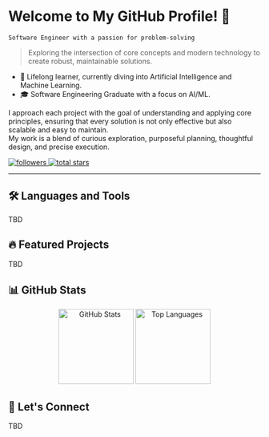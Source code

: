 # Welcome to My GitHub Profile! 👋

`Software Engineer with a passion for problem-solving`
> Exploring the intersection of core concepts and modern technology to create robust, maintainable solutions.

- :school: Lifelong learner, currently diving into Artificial Intelligence and Machine Learning.
- :mortar_board: Software Engineering Graduate with a focus on AI/ML.


I approach each project with the goal of understanding and applying core principles, ensuring that every solution is not only effective but also scalable and easy to maintain. <br />
My work is a blend of curious exploration, purposeful planning, thoughtful design, and precise execution.

   <p align="left">
      <a href="https://github.com/Jon-Bull?tab=followers">
         <img alt="followers" title="Follow me on Github" src="https://custom-icon-badges.demolab.com/github/followers/Jon-Bull?color=236ad3&labelColor=1155ba&style=for-the-badge&logo=person-add&label=Follow&logoColor=white"/>
      </a>
      <a href="https://github.com/Jon-Bull?tab=repositories&sort=stargazers">
         <img alt="total stars" title="Total stars on GitHub" src="https://custom-icon-badges.demolab.com/github/stars/Jon-Bull?color=55960c&style=for-the-badge&labelColor=488207&logo=star"/>
      </a>
   </p>

---

## 🛠️ Languages and Tools
TBD
<!--

<img align="left" alt="Java" width="30px" style="padding-right:10px;" src="https://cdn.jsdelivr.net/gh/devicons/devicon/icons/java/java-original.svg"/>
<img align="left" alt="Spring" width="30px" style="padding-right:10px;" src="https://cdn.jsdelivr.net/gh/devicons/devicon/icons/spring/spring-original.svg" />
<img align="left" alt="TypeScript" width="30px" style="padding-right:10px;" src="https://cdn.jsdelivr.net/gh/devicons/devicon/icons/typescript/typescript-plain.svg" />
<img align="left" alt="Angular" width="30px" style="padding-right:10px;" src="https://cdn.jsdelivr.net/gh/devicons/devicon/icons/angularjs/angularjs-plain.svg" />
<img align="left" alt="Git" width="30px" style="padding-right:10px;" src="https://cdn.jsdelivr.net/gh/devicons/devicon/icons/git/git-original.svg" />
<img align="left" alt="Linux" width="30px" style="padding-right:10px;" src="https://cdn.jsdelivr.net/gh/devicons/devicon/icons/linux/linux-original.svg" />
<img align="left" alt="HTML" width="30px" style="padding-right:10px;" src="https://cdn.jsdelivr.net/gh/devicons/devicon/icons/html5/html5-plain.svg" />
<img align="left" alt="CSS" width="30px" style="padding-right:10px;" src="https://cdn.jsdelivr.net/gh/devicons/devicon/icons/css3/css3-plain.svg" />
<img align="left" alt="JavaScript" width="30px" style="padding-right:10px;" src="https://cdn.jsdelivr.net/gh/devicons/devicon/icons/javascript/javascript-plain.svg" />
<img align="left" alt="React" width="30px" style="padding-right:10px;" src="https://cdn.jsdelivr.net/gh/devicons/devicon/icons/react/react-original.svg" />
<img align="left" alt="NodeJS" width="30px" style="padding-right:10px;" src="https://cdn.jsdelivr.net/gh/devicons/devicon/icons/nodejs/nodejs-original.svg" />
<img align="left" alt="Python" width="30px" style="padding-right:10px;" src="https://cdn.jsdelivr.net/gh/devicons/devicon/icons/python/python-plain.svg" />
<img align="left" alt="C++" width="30px" style="padding-right:10px;" src="https://cdn.jsdelivr.net/gh/devicons/devicon/icons/cplusplus/cplusplus-line.svg" />
<img align="left" alt="GitHub" width="30px" style="padding-right:10px;" src="https://cdn.jsdelivr.net/gh/devicons/devicon/icons/github/github-original.svg" />
<img align="left" alt="Bash" width="30px" style="padding-right:10px;" src="https://cdn.jsdelivr.net/gh/devicons/devicon/icons/bash/bash-original.svg" />
<br /><br />
-->




## 🔥 Featured Projects
TBD
<!--
<div align="center">
   <a href="https://github.com/Jon-Bull/Project1">
      <img src="https://github-readme-stats.vercel.app/api/pin/?username=Jon-Bull&repo=Project1&theme=radical" alt="Project1"/>
   </a>
   <a href="https://github.com/Jon-Bull/Project2">
      <img src="https://github-readme-stats.vercel.app/api/pin/?username=Jon-Bull&repo=Project2&theme=radical" alt="Project2"/>
   </a>
</div>
-->

## 📊 GitHub Stats
<div align="center">
   <img src="https://github-readme-stats.vercel.app/api?username=Jon-Bull&show_icons=true&theme=radical" alt="GitHub Stats" height="150"/>
   <img src="https://github-readme-stats.vercel.app/api/top-langs/?username=Jon-Bull&layout=compact&theme=radical" alt="Top Languages" height="150"/>
</div>

## 🤝 Let's Connect
TBD
<!--
<div align="center">
   <a href="https://www.linkedin.com/in/your-linkedin">
      <img src="https://img.shields.io/badge/LinkedIn-0077B5?style=for-the-badge&logo=linkedin&logoColor=white" alt="LinkedIn"/>
   </a>
   <a href="mailto:your-email@example.com">
      <img src="https://img.shields.io/badge/Email-D14836?style=for-the-badge&logo=gmail&logoColor=white" alt="Email"/>
   </a>
   <a href="https://your-portfolio.com">
      <img src="https://img.shields.io/badge/Portfolio-24292E?style=for-the-badge&logo=github&logoColor=white" alt="Portfolio"/>
   </a>
</div>
-->
<!--
**Jon-Bull/Jon-Bull** is a ✨ _special_ ✨ repository because its `README.md` (this file) appears on your GitHub profile.
:tada:
:books:
:book:
:memo:
:school_satchel:
Here are some ideas to get you started:

- 🔭 I’m currently working on ...
- 🌱 I’m currently learning ...
- 👯 I’m looking to collaborate on ...
- 🤔 I’m looking for help with ...
- 💬 Ask me about ...
- 📫 How to reach me: ...
- 😄 Pronouns: ...
- ⚡ Fun fact: ...
-->
